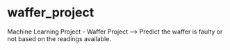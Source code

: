 # waffer_project
Machine Learning Project - Waffer Project --> Predict the waffer is faulty or not based on the readings available.
